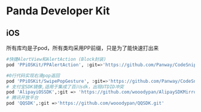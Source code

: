 # Panda Developer Kit



## iOS

所有库均是子pod，所有类均采用PP前缀，只是为了能快速打出来
``` bash
#快捷AlertView和AlertAction (Block封装)
pod 'PPiOSKit/PPAlertAction', :git=>'https://github.com/Panway/CodeSnipetCollection.git'

#0行代码实现右滑pop返回
pod 'PPiOSKit/SwipePopGesture', :git=>'https://github.com/Panway/CodeSnipetCollection.git'
# 支付宝SDK镜像,适用于集成了百川sdk，出现UTDID冲突
pod 'AlipayiOSSDK',:git => 'https://github.com/wooodypan/AlipaySDKMirror.git'
# 腾讯开放平台
pod 'QQSDK',:git =>'https://github.com/wooodypan/QQSDK.git'
```



